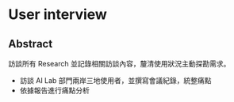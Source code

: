 # User interview

## Abstract 

訪談所有 Research 並記錄相關訪談內容，釐清使用狀況主動探勘需求。

- 訪談 AI Lab 部門兩岸三地使用者，並撰寫會議紀錄，統整痛點
- 依據報告進行痛點分析


